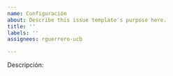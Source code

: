 ```yaml
---
name: Configuración
about: Describe this issue template's purpose here.
title: ''
labels: ''
assignees: rguerrero-ucb

---
```


Descripción:
